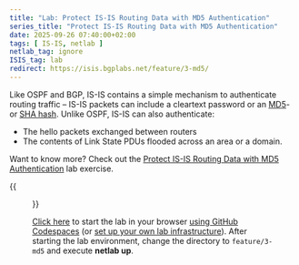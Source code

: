 ```yaml
---
title: "Lab: Protect IS-IS Routing Data with MD5 Authentication"
series_title: "Protect IS-IS Routing Data with MD5 Authentication"
date: 2025-09-26 07:40:00+02:00
tags: [ IS-IS, netlab ]
netlab_tag: ignore
ISIS_tag: lab
redirect: https://isis.bgplabs.net/feature/3-md5/
---
```

Like OSPF and BGP, IS-IS contains a simple mechanism to authenticate routing traffic – IS-IS packets can include a cleartext password or an [MD5](https://datatracker.ietf.org/doc/html/rfc5304)- or [SHA hash](https://datatracker.ietf.org/doc/html/rfc5310). Unlike OSPF, IS-IS can also authenticate:

-   The hello packets exchanged between routers
-   The contents of Link State PDUs flooded across an area or a domain.

Want to know more? Check out the [Protect IS-IS Routing Data with MD5 Authentication](https://isis.bgplabs.net/feature/3-md5/) lab exercise.

{{<figure src="https://isis.bgplabs.net/feature/topology-md5.png" width="300">}}

[Click here](https://github.com/codespaces/new/bgplab/isis) to start the lab in your browser [using GitHub Codespaces](https://isis.bgplabs.net/4-codespaces/) (or [set up your own lab infrastructure](https://isis.bgplabs.net/1-setup/)). After starting the lab environment, change the directory to `feature/3-md5` and execute **netlab up**.
